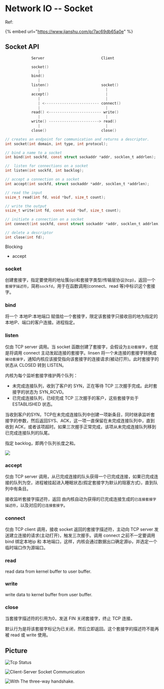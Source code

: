 # Network IO -- Socket

Ref:

{% embed url="https://www.jianshu.com/p/7ac69db65a0e" %}

## Socket API

```c
            Server                          Client

            socket()
               |
            bind()
               |
            listen()                        socket()
               |                              |
            accept()                          |
               |                              |
               | <------------------------- connect()
               |                              |
            read() <------------------------ write()
               |                              |
            write() -----------------------> read()
               |                              |
            close()                         close()

// creates an endpoint for communication and returns a descriptor.
int socket(int domain, int type, int protocol);

// bind a name to a socket
int bind(int sockfd, const struct sockaddr *addr, socklen_t addrlen);

//  listen for connections on a socket
int listen(int sockfd, int backlog);

// accept a connection on a socket
int accept(int sockfd, struct sockaddr *addr, socklen_t *addrlen);

// read the input 
ssize_t read(int fd, void *buf, size_t count);

// write the output
ssize_t write(int fd, const void *buf, size_t count);

// initiate a connection on a socket
int connect(int sockfd, const struct sockaddr *addr, socklen_t addrlen);

// delete a descriptor
int close(int fd);
```

Blocking

* accept

### socket

创建套接字，指定要使用的地址簇\(ip\)和套接字类型/传输层协议\(tcp\)，返回一个`套接字描述符`，简称`sockfd`，用于在函数调用\(connect、read 等\)中标识这个套接字。

### bind

将一个 本地IP:本地端口 赋值给一个套接字，限定该套接字只接收目的地为指定的本地IP、端口的客户连接。进程指定。

### listen

仅由 TCP server 调用。当 socket 函数创建了套接字，会假设为`主动套接字`，也就是将调用 connect 主动发起连接的套接字。linsen 将一个未连接的套接字转换成`被动套接字`，通知内核应该接受指向该套接字的连接请求\(被动打开\)。此时套接字的状态从 CLOSED 转到 LISTEN。

内核为每个监听套接字维护两个队列：

* 未完成连接队列，收到了客户的 SYN，正在等待 TCP 三次握手完成。此时套接字的状态为 SYN\_RCVD。
* 已完成连接队列，已经完成 TCP 三次握手的客户，这些套接字处于 ESTABLISHED 状态。

当收到客户的SYN，TCP在未完成连接队列中创建一项新条目，同时继承监听套接字的参数，然后返回SYS、ACK，这一项一直保留在未完成连接队列中，直到收到 ACK，或者该项超时。如果三次握手正常完成，该项从未完成连接队列移到已完成连接队列的队尾。

指定 backlog，即两个队列长度之和。

  


![](../../.gitbook/assets/image%20%286%29.png)

### accept

仅由 TCP server 调用，从已完成连接的队头获得一个已完成连接，如果已完成连接的队列为空，进程被挂起进入睡眠状态\(假定套接字为默认的阻塞方式\)，直到队列中有条目。

接收监听套接字描述符，返回 由内核自动为获得的已完成连接生成的`已连接套接字描述符`，以及对应的`已连接套接字`。

### connect

仅由 TCP client 调用，接收 socket 返回的套接字描述符，主动向 TCP server 发送建立连接的请求\(主动打开\)，触发三次握手。调用 connect 之前不一定要调用 bind 绑定本地ip 和 本地端口，这样，内核会通过数据出口确定源ip，并选定一个临时端口作为源端口。

### read

read data from kernel buffer to user buffer.

### write

write data to kernel buffer from user buffer.

### close

当套接字描述符的引用为0，发送 FIN 关闭套接字，终止 TCP 连接。

默认行为是将该套接字标记为已关闭，然后立即返回。这个套接字的描述符不能再被 read 或 write 使用。

## Picture

![Tcp Status](../../.gitbook/assets/image%20%283%29.png)

![Client-Server Socket Communication](../../.gitbook/assets/image%20%285%29.png)

![With The three-way handshake.](../../.gitbook/assets/image%20%284%29.png)

